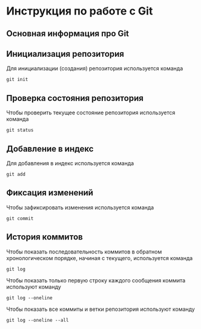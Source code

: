 # **Инструкция по работе с Git**

## Основная информация про Git

## Инициализация репозитория

Для инициализации (создания) репозитория используется команда

    git init

## Проверка состояния репозитория

Чтобы проверить текущее состояние репозитория используется команда

    git status  

## Добавление в индекс

Для добавления в индекс используется команда

    git add

## Фиксация изменений

Чтобы зафиксировать изменения используется команда

    git commit

## История коммитов

Чтобы показать последовательность коммитов в обратном хронологическом порядке, начиная с текущего, используется команда

    git log

Чтобы показать только первую строку каждого сообщения коммита используют команду

    git log --oneline

Чтобы показать все коммиты и ветки репозитория используют команду

    git log --oneline --all


